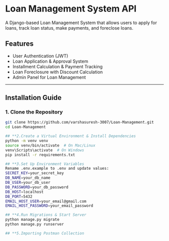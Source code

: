 # Loan Management System API

A Django-based Loan Management System that allows users to apply for loans, track loan status, make payments, and foreclose loans.

##  Features
- User Authentication (JWT)
- Loan Application & Approval System
- Installment Calculation & Payment Tracking
- Loan Foreclosure with Discount Calculation
- Admin Panel for Loan Management

---

##  Installation Guide

### **1. Clone the Repository**
```bash
git clone https://github.com/varshasuresh-3007/Loan-Management.git
cd Loan-Management

## **2.Create a Virtual Environment & Install Dependencies
python -m venv venv
source venv/bin/activate  # On Mac/Linux
venv\Scripts\activate  # On Windows
pip install -r requirements.txt

## **3.Set Up Environment Variables
Rename .env.example to .env and update values:
SECRET_KEY=your_secret_key
DB_NAME=your_db_name
DB_USER=your_db_user
DB_PASSWORD=your_db_password
DB_HOST=localhost
DB_PORT=5432
EMAIL_HOST_USER=your_email@gmail.com
EMAIL_HOST_PASSWORD=your_email_password

## **4.Run Migrations & Start Server
python manage.py migrate
python manage.py runserver

## **5.Importing Postman Collection 
